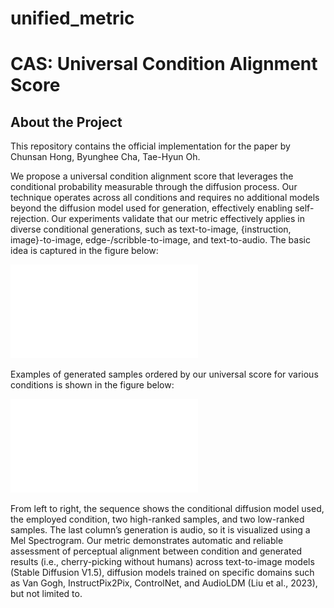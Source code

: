 # unified_metric
# CAS: Universal Condition Alignment Score

## About the Project

This repository contains the official implementation for the paper by Chunsan Hong, Byunghee Cha, Tae-Hyun Oh.

We propose a universal condition alignment score that leverages the conditional probability measurable through the diffusion process. Our technique operates across all conditions and requires no additional models beyond the diffusion model used for generation, effectively enabling self-rejection. Our experiments validate that our metric effectively applies in diverse conditional generations, such as text-to-image, {instruction, image}-to-image, edge-/scribble-to-image, and text-to-audio. The basic idea is captured in the figure below:

![Method Overview](mthd.pdf)

Examples of generated samples ordered by our universal score for various conditions is shown in the figure below:

![Generated Samples Examples](concept_ex.pdf)

From left to right, the sequence shows the conditional diffusion model used, the employed condition, two high-ranked samples, and two low-ranked samples. The last column’s generation is audio, so it is visualized using a Mel Spectrogram. Our metric demonstrates automatic and reliable assessment of perceptual alignment between condition and generated results (i.e., cherry-picking without humans) across text-to-image models (Stable Diffusion V1.5), diffusion models trained on specific domains such as Van Gogh, InstructPix2Pix, ControlNet, and AudioLDM (Liu et al., 2023), but not limited to.